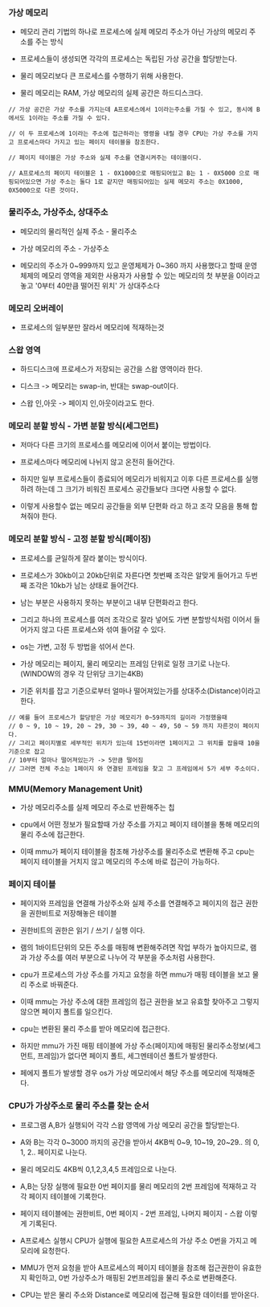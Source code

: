 ### 가상 메모리

* 메모리 관리 기법의 하나로 프로세스에 실제 메모리 주소가 아닌 가상의 메모리 주소를 주는 방식

* 프로세스들이 생성되면 각각의 프로세스는 독립된 가상 공간을 할당받는다.

* 물리 메모리보다 큰 프로세스를 수행하기 위해 사용한다.

* 물리 메모리는 RAM, 가상 메모리의 실제 공간은 하드디스크다.
```
// 가상 공간은 가상 주소를 가지는데 A프로세스에서 1이라는주소를 가질 수 있고, 동시에 B에서도 1이라는 주소를 가질 수 있다.

// 이 두 프로세스에 1이라는 주소에 접근하라는 명령을 내릴 경우 CPU는 가상 주소를 가지고 프로세스마다 가지고 있는 페이지 테이블을 참조한다.

// 페이지 테이블은 가상 주소와 실제 주소를 연결시켜주는 테이블이다.

// A프로세스의 페이지 테이블은 1 - 0X1000으로 매핑되어있고 B는 1 - 0X5000 으로 매핑되어있으면 가상 주소는 둘다 1로 같지만 매핑되어있는 실제 메모리 주소는 0X1000, 0X5000으로 다른 것이다.
```


### 물리주소, 가상주소, 상대주소

* 메모리의 물리적인 실제 주소 - 물리주소

* 가상 메모리의 주소 - 가상주소

* 메모리의 주소가 0~999까지 있고 운영체제가 0~360 까지 사용했다고 할때 운영체제의 메모리 영역을 제외한 사용자가 사용할 수 있는 메모리의 첫 부분을 0이라고 놓고 '0부터 40만큼 떨어진 위치' 가 상대주소다


### 메모리 오버레이

* 프로세스의 일부분만 잘라서 메모리에 적재하는것


### 스왑 영역

* 하드디스크에 프로세스가 저장되는 공간을 스왑 영역이라 한다.

* 디스크 -> 메모리는 swap-in, 반대는 swap-out이다.

* 스왑 인,아웃 -> 페이지 인,아웃이라고도 한다.


### 메모리 분할 방식 - 가변 분할 방식(세그먼트)

* 저마다 다른 크기의 프로세스를 메모리에 이어서 붙이는 방법이다. 

* 프로세스마다 메모리에 나뉘지 않고 온전히 들어간다.

* 하지만 일부 프로세스들이 종료되어 메모리가 비워지고 이후 다른 프로세스를 실행하려 하는데 그 크기가 비워진 프로세스 공간들보다 크다면 사용할 수 없다. 

* 이렇게 사용할수 없는 메모리 공간들을 외부 단편화 라고 하고 조각 모음을 통해 합쳐줘야 한다.


### 메모리 분할 방식 - 고정 분할 방식(페이징)

* 프로세스를 균일하게 잘라 붙이는 방식이다. 

* 프로세스가 30kb이고 20kb단위로 자른다면 첫번째 조각은 알맞게 들어가고 두번째 조각은 10kb가 남는 상태로 들어간다. 

* 남는 부분은 사용하지 못하는 부분이고 내부 단편화라고 한다. 

* 그리고 하나의 프로세스를 여러 조각으로 잘라 넣어도 가변 분할방식처럼 이어서 들어가지 않고 다른 프로세스와 섞여 들어갈 수 있다.

* os는 가변, 고정 두 방법을 섞어서 쓴다.

* 가상 메모리는 페이지, 물리 메모리는 프레임 단위로 일정 크기로 나눈다.(WINDOW의 경우 각 단위당 크기는4KB)

* 기준 위치를 잡고 기준으로부터 얼마나 떨어져있는가를 상대주소(Distance)이라고 한다.

```
// 예를 들어 프로세스가 할당받은 가상 메모리가 0~59까지의 길이라 가정했을때
// 0 ~ 9, 10 ~ 19, 20 ~ 29, 30 ~ 39, 40 ~ 49, 50 ~ 59 까지 자른것이 페이지다.
// 그리고 페이지별로 세부적인 위치가 있는데 15번이라면 1페이지고 그 위치를 잡을때 10을 기준으로 잡고
// 10부터 얼마나 떨어져있는가 -> 5만큼 떨어짐 
// 그러면 전체 주소는 1페이지 와 연결된 프레임을 찾고 그 프레임에서 5가 세부 주소이다. 
```

### MMU(Memory Management Unit)

* 가상 메모리주소를 실제 메모리 주소로 반환해주는 칩

* cpu에서 어떤 정보가 필요할때 가상 주소를 가지고 페이지 테이블을 통해 메모리의 물리 주소에 접근한다.

* 이때 mmu가 페이지 테이블을 참조해 가상주소를 물리주소로 변환해 주고 cpu는 페이지 테이블을 거치지 않고 메모리의 주소에 바로 접근이 가능하다.


### 페이지 테이블

* 페이지와 프레임을 연결해 가상주소와 실제 주소를 연결해주고 페이지의 접근 권한을 권한비트로 저장해놓은 테이블

* 권한비트의 권한은 읽기 / 쓰기 / 실행 이다.

* 램의 1바이트단위의 모든 주소를 매핑해 변환해주려면 작업 부하가 높아지므로, 램과 가상 주소를 여러 부분으로 나누어 각 부분을 주소처럼 사용한다.

* cpu가 프로세스의 가상 주소를 가지고 요청을 하면 mmu가 매핑 테이블을 보고 물리 주소로 바꿔준다.  

* 이때 mmu는 가상 주소에 대한 프레임의 접근 권한을 보고 유효할 찾아주고 그렇지 않으면 페이지 폴트를 일으킨다.

* cpu는 변환된 물리 주소를 받아 메모리에 접근한다.

* 하지만 mmu가 가진 매핑 테이블에 가상 주소(페이지)에 매핑된 물리주소정보(세그먼트, 프레임)가 없다면 페이지 폴트, 세그멘테이션 폴트가 발생한다.

* 페에지 폴트가 발생할 경우 os가 가상 메모리에서 해당 주소를 메모리에 적재해준다.


### CPU가 가상주소로 물리 주소를 찾는 순서

* 프로그램 A,B가 실행되어 각각 스왑 영역에 가상 메모리 공간을 할당받는다.

* A와 B는 각각 0~3000 까지의 공간을 받아서 4KB씩 0~9, 10~19, 20~29.. 의 0, 1, 2.. 페이지로 나눈다.

* 물리 메모리도 4KB씩 0,1,2,3,4,5 프레임으로 나눈다.

* A,B는 당장 실행에 필요한 0번 페이지를 물리 메모리의 2번 프레임에 적재하고 각각 페이지 테이블에 기록한다.

* 페이지 테이블에는 권한비트, 0번 페이지 - 2번 프레임, 나머지 페이지 - 스왑 이렇게 기록된다.

* A프로세스 실행시 CPU가 실행에 필요한 A프로세스의 가상 주소 0번을 가지고 메모리에 요청한다.

* MMU가 먼저 요청을 받아 A프로세스의 페이지 테이블을 참조해 접근권한이 유효한지 확인하고, 0번 가상주소가 매핑된 2번프레임을 물리 주소로 변환해준다.

* CPU는 받은 물리 주소와 Distance로 메모리에 접근해 필요한 데이터를 받아온다.
